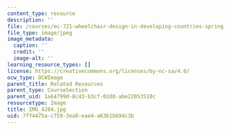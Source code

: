 ```yaml
---
content_type: resource
description: ''
file: /courses/ec-721-wheelchair-design-in-developing-countries-spring-2009/7ff4475ac7593ea0eae4a63b1b694c3b_IMG_4284.jpg
file_type: image/jpeg
image_metadata:
  caption: ''
  credit: ''
  image-alt: ''
learning_resource_types: []
license: https://creativecommons.org/licenses/by-nc-sa/4.0/
ocw_type: OCWImage
parent_title: Related Resources
parent_type: CourseSection
parent_uid: 1a64799d-8c43-b3cf-02d8-abe22053510c
resourcetype: Image
title: IMG_4284.jpg
uid: 7ff4475a-c759-3ea0-eae4-a63b1b694c3b
---
```

